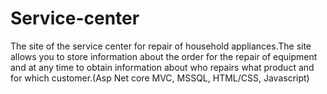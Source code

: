 # Service-center
The site of the service center for repair of household appliances.The site allows you to store information about the order for the repair of equipment and at any time to obtain information about who repairs what product and for which customer.(Asp Net core MVC, MSSQL, HTML/CSS, Javascript)
